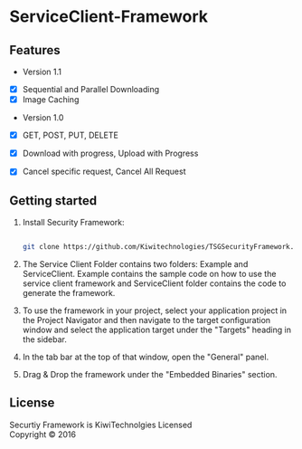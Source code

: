 ServiceClient-Framework
=============

## Features
- Version 1.1
- [x] Sequential and Parallel Downloading
- [x] Image Caching

- Version 1.0
- [x] GET, POST, PUT, DELETE
- [x] Download with progress, Upload with Progress
- [x] Cancel specific request, Cancel All Request


Getting started
----------------
1. Install Security Framework:
   ```bash
   
   git clone https://github.com/Kiwitechnologies/TSGSecurityFramework.git
   ```

2. The Service Client Folder contains two folders: Example and ServiceClient. Example contains the sample code on how to use the service client framework and ServiceClient folder contains the code to generate the framework.

3. To use the framework in your project, select your application project in the Project Navigator and then navigate to the target configuration window and select the application target under the "Targets" heading in the sidebar. 

4. In the tab bar at the top of that window, open the "General" panel.

5. Drag & Drop the framework under the "Embedded Binaries" section.


License
---------
Securtiy Framework is KiwiTechnolgies Licensed  
Copyright © 2016 

